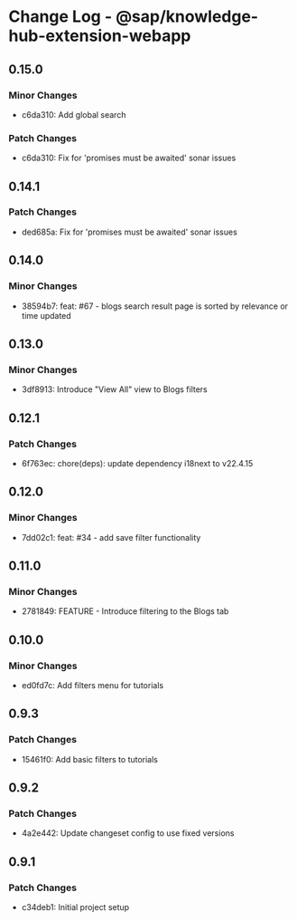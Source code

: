 # Change Log - @sap/knowledge-hub-extension-webapp

## 0.15.0

### Minor Changes

-   c6da310: Add global search

### Patch Changes

-   c6da310: Fix for 'promises must be awaited' sonar issues

## 0.14.1

### Patch Changes

-   ded685a: Fix for 'promises must be awaited' sonar issues

## 0.14.0

### Minor Changes

-   38594b7: feat: #67 - blogs search result page is sorted by relevance or time updated

## 0.13.0

### Minor Changes

-   3df8913: Introduce "View All" view to Blogs filters

## 0.12.1

### Patch Changes

-   6f763ec: chore(deps): update dependency i18next to v22.4.15

## 0.12.0

### Minor Changes

-   7dd02c1: feat: #34 - add save filter functionality

## 0.11.0

### Minor Changes

-   2781849: FEATURE - Introduce filtering to the Blogs tab

## 0.10.0

### Minor Changes

-   ed0fd7c: Add filters menu for tutorials

## 0.9.3

### Patch Changes

-   15461f0: Add basic filters to tutorials

## 0.9.2

### Patch Changes

-   4a2e442: Update changeset config to use fixed versions

## 0.9.1

### Patch Changes

-   c34deb1: Initial project setup
